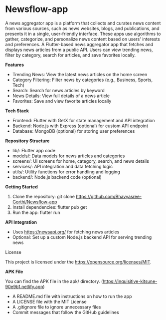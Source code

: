 # Newsflow-app
A news aggregator app is a platform that collects and curates news content from various sources, such as news websites, blogs, and publications, and presents it in a single, user-friendly interface. These apps use algorithms to gather, categorize, and personalize news content based on users' interests and preferences.
A Flutter-based news aggregator app that fetches and displays news articles from a public API. Users can view trending news, filter by category, search for articles, and save favorites locally.

**Features**
- Trending News: View the latest news articles on the home screen
- Category Filtering: Filter news by categories (e.g., Business, Sports, Tech)
- Search: Search for news articles by keyword
- News Details: View full details of a news article
- Favorites: Save and view favorite articles locally

**Tech Stack**

- Frontend: Flutter with GetX for state management and API integration
- Backend: Node.js with Express (optional) for custom API endpoint
- Database: MongoDB (optional) for storing user preferences

**Repository Structure**

- lib/: Flutter app code
- models/: Data models for news articles and categories
- screens/: UI screens for home, category, search, and news details
- services/: API integration and data fetching logic
- utils/: Utility functions for error handling and logging
- backend/: Node.js backend code (optional)

**Getting Started**

1. Clone the repository: git clone https://github.com/Bhavyasree-Gorthi/Newsflow-app
2. Install dependencies: flutter pub get
3. Run the app: flutter run

**API Integration**

- Uses https://newsapi.org/ for fetching news articles
- Optional: Set up a custom Node.js backend API for serving trending news

License

This project is licensed under the https://opensource.org/licenses/MIT.

**APK File**

You can find the APK file in the apk/ directory.
(https://inquisitive-kitsune-90e9b1.netlify.app)


- A README.md file with instructions on how to run the app
- A LICENSE file with the MIT License
- A .gitignore file to ignore unnecessary files
- Commit messages that follow the GitHub guidelines

